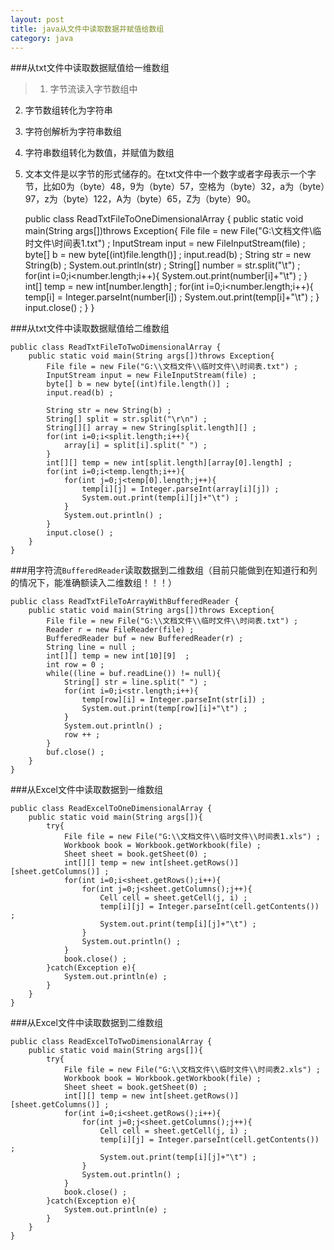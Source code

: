 ```yaml
---
layout: post
title: java从文件中读取数据并赋值给数组
category: java
---
```


###从txt文件中读取数据赋值给一维数组

>1. 字节流读入字节数组中
2. 字节数组转化为字符串
3. 字符创解析为字符串数组
4. 字符串数组转化为数值，并赋值为数组	
5. 文本文件是以字节的形式储存的。在txt文件中一个数字或者字母表示一个字节，比如0为（byte）48，9为（byte）57，空格为（byte）32，a为（byte）97，z为（byte）122，A为（byte）65，Z为（byte）90。

	public class ReadTxtFileToOneDimensionalArray {
		public static void main(String args[])throws Exception{
			File file = new File("G:\\文档文件\\临时文件\\时间表1.txt") ;
			InputStream input = new FileInputStream(file) ;
			byte[] b = new byte[(int)file.length()] ;
			input.read(b) ;
			String str = new String(b) ;
			System.out.println(str) ;
			String[] number = str.split("\t") ;
			for(int i=0;i<number.length;i++){
				System.out.print(number[i]+"\t") ;
			}
			int[] temp = new int[number.length] ;
			for(int i=0;i<number.length;i++){
				temp[i] = Integer.parseInt(number[i]) ;
				System.out.print(temp[i]+"\t") ;
			}
			input.close() ; 
		}
	}
		
###从txt文件中读取数据赋值给二维数组

	public class ReadTxtFileToTwoDimensionalArray {
		public static void main(String args[])throws Exception{
			File file = new File("G:\\文档文件\\临时文件\\时间表.txt") ;
			InputStream input = new FileInputStream(file) ;
			byte[] b = new byte[(int)file.length()] ;
			input.read(b) ;
			
			String str = new String(b) ;
			String[] split = str.split("\r\n") ;
			String[][] array = new String[split.length][] ;
			for(int i=0;i<split.length;i++){
				array[i] = split[i].split(" ") ; 
			}
			int[][] temp = new int[split.length][array[0].length] ;
			for(int i=0;i<temp.length;i++){
				for(int j=0;j<temp[0].length;j++){
					temp[i][j] = Integer.parseInt(array[i][j]) ;
					System.out.print(temp[i][j]+"\t") ;
				}
				System.out.println() ;
			}
			input.close() ; 
		}
	}

###用字符流`BufferedReader`读取数据到二维数组（目前只能做到在知道行和列的情况下，能准确额读入二维数组！！！）

	public class ReadTxtFileToArrayWithBufferedReader {
		public static void main(String args[])throws Exception{
			File file = new File("G:\\文档文件\\临时文件\\时间表.txt") ;
			Reader r = new FileReader(file) ;
			BufferedReader buf = new BufferedReader(r) ;
			String line = null ;
			int[][] temp = new int[10][9]  ;
			int row = 0 ;
			while((line = buf.readLine()) != null){
				String[] str = line.split(" ") ;
				for(int i=0;i<str.length;i++){
					temp[row][i] = Integer.parseInt(str[i]) ;
					System.out.print(temp[row][i]+"\t") ;
				}
				System.out.println() ;
				row ++ ;
			}
			buf.close() ;
		}
	}

###从Excel文件中读取数据到一维数组

	public class ReadExcelToOneDimensionalArray {
		public static void main(String args[]){
			try{
				File file = new File("G:\\文档文件\\临时文件\\时间表1.xls") ;
				Workbook book = Workbook.getWorkbook(file) ;
				Sheet sheet = book.getSheet(0) ;
				int[][] temp = new int[sheet.getRows()][sheet.getColumns()] ;
				for(int i=0;i<sheet.getRows();i++){
					for(int j=0;j<sheet.getColumns();j++){
						Cell cell = sheet.getCell(j, i) ;
						temp[i][j] = Integer.parseInt(cell.getContents()) ;
						System.out.print(temp[i][j]+"\t") ;
					}
					System.out.println() ;
				}
				book.close() ;
			}catch(Exception e){
				System.out.println(e) ;
			}
		}
	}

###从Excel文件中读取数据到二维数组

	public class ReadExcelToTwoDimensionalArray {
		public static void main(String args[]){
			try{
				File file = new File("G:\\文档文件\\临时文件\\时间表2.xls") ;
				Workbook book = Workbook.getWorkbook(file) ;
				Sheet sheet = book.getSheet(0) ;
				int[][] temp = new int[sheet.getRows()][sheet.getColumns()] ;
				for(int i=0;i<sheet.getRows();i++){
					for(int j=0;j<sheet.getColumns();j++){
						Cell cell = sheet.getCell(j, i) ;
						temp[i][j] = Integer.parseInt(cell.getContents()) ;
						System.out.print(temp[i][j]+"\t") ;
					}
					System.out.println() ;
				}
				book.close() ;
			}catch(Exception e){
				System.out.println(e) ;
			}
		}
	}
